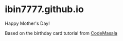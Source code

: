 # ibin7777.github.io

Happy Mother's Day!  

Based on the birthday card tutorial from [CodeMasala](https://www.youtube.com/watch?v=lzUoRu5GqRA)

